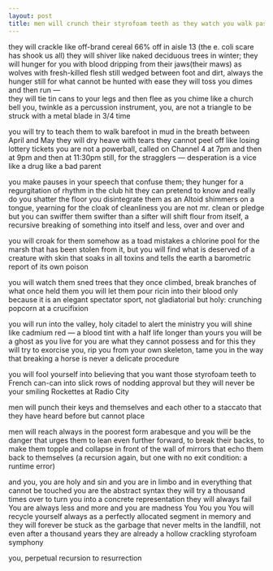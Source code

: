 ```yaml
---
layout: post
title: men will crunch their styrofoam teeth as they watch you walk past
---
```


they will crackle like off-brand cereal 66% off in aisle 13 (the e. coli scare has shook us all)
they will shiver like naked deciduous trees in winter; they will hunger for you with blood dripping from their jaws(their maws) as wolves with fresh-killed flesh still wedged between foot and dirt, always the hunger still for what cannot be hunted with ease
they will toss you dimes and then run —  
they will tie tin cans to your legs and then flee as you chime like a church bell
you, twinkle as a percussion instrument, you, are not a triangle to be struck with a metal blade in 3/4 time

you will try to teach them to walk barefoot in mud in the breath between April and May
they will dry heave with tears they cannot peel off like losing lottery tickets
you are not a powerball, called on Channel 4 at 7pm and then at 9pm and then at 11:30pm still, for the stragglers — desperation is a vice like a drug like a bad parent 

you make pauses in your speech that confuse them; they hunger for a regurgitation of rhythm in the club hit they can pretend to know and really do 
you shatter the floor 
you disintegrate them as an Altoid shimmers on a tongue, yearning for the cloak of cleanliness 
you are not mr. clean or pledge but you can swiffer them swifter than a sifter will shift flour from itself, a recursive breaking of something into itself and less, over and over and 

you will croak for them somehow as a toad mistakes a chlorine pool for the marsh that has been stolen from it, but you will find what is deserved of a creature with skin that soaks in all toxins and tells the earth a barometric report of its own poison

you will watch them sned trees that they once climbed, break branches of what once held them
you will let them pour ricin into their blood only because it is an elegant spectator sport, not gladiatorial but holy: crunching popcorn at a crucifixion

you will run into the valley, holy citadel to alert the ministry 
you will shine like cadmium red — a blood tint with a half life longer than yours
you will be a ghost as you live for you are what they cannot possess and for this they will try to exorcise you, rip you from your own skeleton, tame you in the way that breaking a horse is never a delicate procedure 

you will fool yourself into believing that you want those styrofoam teeth to French can-can into slick rows of nodding approval but they will never be your smiling Rockettes at Radio City

men will punch their keys and themselves and each other to a staccato that they have heard before but cannot place

men will reach always in the poorest form arabesque and you will be the danger that urges them to lean even further forward, to break their backs, to make them topple and collapse in front of the wall of mirrors that echo them back to themselves (a recursion again, but one with no exit condition: a runtime error)

and you, 
you are holy and sin and you are in limbo and in everything that cannot be touched 
you are the abstract syntax 
they will try a thousand times over to turn you into a concrete representation 
they will always fail
You are always less and more and 
you are madness
You
You you
You 
will recycle yourself always as a perfectly allocated segment in memory
and they will forever be stuck as the garbage that never melts in the landfill, not even after a thousand years
they are already a hollow crackling styrofoam symphony

you, perpetual recursion to resurrection
